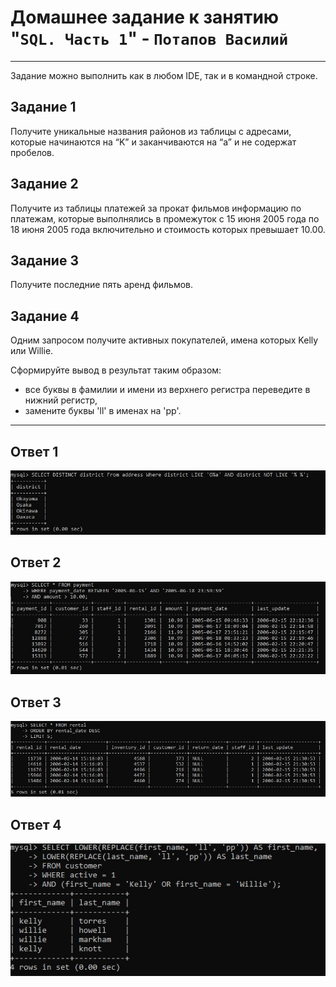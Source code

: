 # Домашнее задание к занятию "`SQL. Часть 1`" - `Потапов Василий`

---

Задание можно выполнить как в любом IDE, так и в командной строке.

## Задание 1

Получите уникальные названия районов из таблицы с адресами, которые начинаются на “K” и заканчиваются на “a” и не содержат пробелов.

## Задание 2

Получите из таблицы платежей за прокат фильмов информацию по платежам, которые выполнялись в промежуток с 15 июня 2005 года по 18 июня 2005 года включительно и стоимость которых превышает 10.00.

## Задание 3

Получите последние пять аренд фильмов.

## Задание 4

Одним запросом получите активных покупателей, имена которых Kelly или Willie.

Сформируйте вывод в результат таким образом:

- все буквы в фамилии и имени из верхнего регистра переведите в нижний регистр,
- замените буквы 'll' в именах на 'pp'.

---

## Ответ 1

![alt text](https://github.com/mistermedved01/devops-netology/blob/master/12-03-sdb/img/01.jpg)

## Ответ 2

![alt text](https://github.com/mistermedved01/devops-netology/blob/master/12-03-sdb/img/02.jpg)

## Ответ 3

![alt text](https://github.com/mistermedved01/devops-netology/blob/master/12-03-sdb/img/03.jpg)

## Ответ 4

![alt text](https://github.com/mistermedved01/devops-netology/blob/master/12-03-sdb/img/04.jpg)
